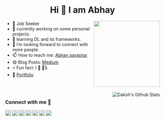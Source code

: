 <h1 align='center'> Hi 👋 I am Abhay</h1>

<img align='right' src="https://i.imgur.com/OTKgDSt.gif" width="215">

       
* 🎯 Job Seeker
* 🤔 currently working on some personal projects.
* 🌱 learning DL and its frameworks.
* 👯 I’m looking forward to connect with more people.
* 📫 How to reach me: [Abhay parashar](mailto:parasharabhay13@gmail.com)
* 😄 Blog Posts: [Medium](https://abhayparashar31.medium.com/)
* ⚡ Fun fact: I 🧡 🐶S.
* 💼 [Portfolio](https://abhayparashar31.github.io/Portfolio/)

<br />
<br />


<img align="right" alt="Daksh's Github Stats" src="https://github-readme-stats.vercel.app/api?username=Abhayparashar31&show_icons=true&&hide=issues,contribscount_private=true&theme=buefy" />


### Connect with me 📡

[<img align="left" alt="Twitter" width="19px" src="https://cdn.jsdelivr.net/npm/simple-icons@v3/icons/twitter.svg" />][twitter]
[<img align="left" alt="LinkedIn" width="19px" src="https://cdn.jsdelivr.net/npm/simple-icons@v3/icons/linkedin.svg" />][linkedin]
[<img align="left" alt="Instagram" width="19px" src="https://cdn.jsdelivr.net/npm/simple-icons@v3/icons/instagram.svg" />][instagram]
[<img align="left" alt="Facebook" width="19px" src="https://cdn.jsdelivr.net/npm/simple-icons@v3/icons/facebook.svg" />][facebook]
[<img align="left" alt="LinkedIn" width="19px" src="https://cdn.jsdelivr.net/npm/simple-icons@v3/icons/gmail.svg" />][email]
[<img align="left" alt="Instagram" width="19px" src="https://cdn.jsdelivr.net/npm/simple-icons@v3/icons/medium.svg" />][medium]
[<img align="left" alt="Instagram" width="19px" src="https://cdn.jsdelivr.net/npm/simple-icons@v3/icons/kaggle.svg" />][kaggle]

<br><br>

<br>
<br>

[website]: https://abhayparashar31.github.io/Portfolio/
[twitter]: https://twitter.com/abhayparashar31
[instagram]: https://www.instagram.com/abhayparashar31
[linkedin]: https://www.linkedin.com/in/abhayparashar31/

[medium]: https://abhayparashar31.medium.com/
[email]: mailto:parasharabhay13@gmail.com
[facebook]:https://www.facebook.com/parashar.abhay.7
[kaggle]: https://www.kaggle.com/abhayparashar31
